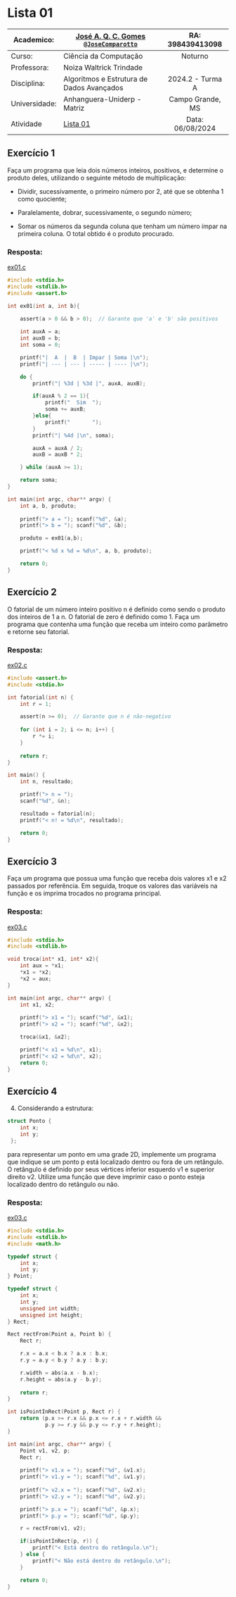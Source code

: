 # Lista 01

| Academico:    | [José A. Q. C. Gomes <code>@JoseComparotto</code>](https://github.com/JoseComparotto) | RA: 398439413098     |
| ------------- | ------------------------------------------------------------------------------------- | :------------------: |
| Curso:        | Ciência da Computação                                                                 | Noturno              |
| Professora:   | Noiza Waltrick Trindade                                                               |                      |
| Disciplina:   | Algoritmos e Estrutura de Dados Avançados                                             | 2024.2 - Turma A     |
| Universidade: | Anhanguera-Uniderp - Matriz                                                           | Campo Grande, MS     |
| Atividade     | [Lista 01](./Docs/EDA%20-%20Lista01.pdf)                                              | Data: 06/08/2024     |

## Exercício 1

Faça um programa que leia dois números inteiros, positivos, e determine
   o produto deles, utilizando o seguinte método de multiplicação:

   - Dividir, sucessivamente, o primeiro número por 2, até que se obtenha 1 como quociente;

   - Paralelamente, dobrar, sucessivamente, o segundo número;

   - Somar os números da segunda coluna que tenham um número ímpar na primeira coluna. O total obtido é o produto procurado.

### Resposta:

[ex01.c](./Src/ex01.c)
```c
#include <stdio.h>
#include <stdlib.h>
#include <assert.h>

int ex01(int a, int b){

    assert(a > 0 && b > 0);  // Garante que 'a' e 'b' são positivos
    
    int auxA = a;
    int auxB = b;
    int soma = 0;

    printf("|  A  |  B  | Impar | Soma |\n");
    printf("| --- | --- | ----- | ---- |\n");

    do {
        printf("| %3d | %3d |", auxA, auxB);

        if(auxA % 2 == 1){
            printf("  Sim  ");
            soma += auxB;
        }else{
            printf("       ");
        }
        printf("| %4d |\n", soma);

        auxA = auxA / 2;
        auxB = auxB * 2;

    } while (auxA >= 1);

    return soma;
}

int main(int argc, char** argv) {
    int a, b, produto;
    
    printf("> a = "); scanf("%d", &a);
    printf("> b = "); scanf("%d", &b);

    produto = ex01(a,b);

    printf("< %d x %d = %d\n", a, b, produto);

	return 0;
}
```

## Exercício 2

O fatorial de um número inteiro positivo n é definido como sendo o produto dos inteiros de 1 a n. O fatorial de zero é definido como 1. Faça um programa que contenha uma função que receba um inteiro como parâmetro e retorne seu fatorial.

### Resposta:

[ex02.c](./Src/ex02.c)
```c
#include <assert.h>
#include <stdio.h>

int fatorial(int n) {
    int r = 1;

    assert(n >= 0);  // Garante que n é não-negativo
    
    for (int i = 2; i <= n; i++) {
        r *= i;
    }
    
    return r;
}

int main() {
    int n, resultado;

    printf("> n = ");
    scanf("%d", &n);

    resultado = fatorial(n);
    printf("< n! = %d\n", resultado);

    return 0;
}
```

## Exercício 3

Faça um programa que possua uma função que receba dois valores x1 e x2 passados por referência. Em seguida, troque os valores das variáveis na função e os imprima trocados no programa principal.

### Resposta:

[ex03.c](./Src/ex03.c)
```c
#include <stdio.h>
#include <stdlib.h>

void troca(int* x1, int* x2){
    int aux = *x1;
    *x1 = *x2;
    *x2 = aux;
}

int main(int argc, char** argv) {
    int x1, x2;
    
    printf("> x1 = "); scanf("%d", &x1);
    printf("> x2 = "); scanf("%d", &x2);

    troca(&x1, &x2);

    printf("< x1 = %d\n", x1);
    printf("< x2 = %d\n", x2);
	return 0;
}
```

## Exercício 4
 
4. Considerando a estrutura:

```c
struct Ponto {
    int x;
    int y;
 };
 ``` 
 para representar um ponto em uma grade 2D, implemente um programa que indique se um ponto p está localizado dentro ou fora de um retângulo. O retângulo é definido por seus vértices inferior esquerdo v1 e superior direito v2. Utilize uma função que deve imprimir caso o ponto esteja localizado dentro do retângulo ou não.

### Resposta:

[ex03.c](./Src/ex04.c)
```c
#include <stdio.h>
#include <stdlib.h>
#include <math.h>

typedef struct {
    int x;
    int y;
} Point;

typedef struct {
    int x;
    int y;
    unsigned int width;
    unsigned int height;
} Rect;

Rect rectFrom(Point a, Point b) {
    Rect r;

    r.x = a.x < b.x ? a.x : b.x;
    r.y = a.y < b.y ? a.y : b.y;

    r.width = abs(a.x - b.x);
    r.height = abs(a.y - b.y);
    
    return r;
}

int isPointInRect(Point p, Rect r) {
    return (p.x >= r.x && p.x <= r.x + r.width &&
            p.y >= r.y && p.y <= r.y + r.height);
}

int main(int argc, char** argv) {
    Point v1, v2, p;
    Rect r;
    
    printf("> v1.x = "); scanf("%d", &v1.x);
    printf("> v1.y = "); scanf("%d", &v1.y);
    
    printf("> v2.x = "); scanf("%d", &v2.x);
    printf("> v2.y = "); scanf("%d", &v2.y);

    printf("> p.x = "); scanf("%d", &p.x);
    printf("> p.y = "); scanf("%d", &p.y);

    r = rectFrom(v1, v2);

    if(isPointInRect(p, r)) {
        printf("< Está dentro do retângulo.\n");
    } else {
        printf("< Não está dentro do retângulo.\n");
    }

    return 0;
}

```